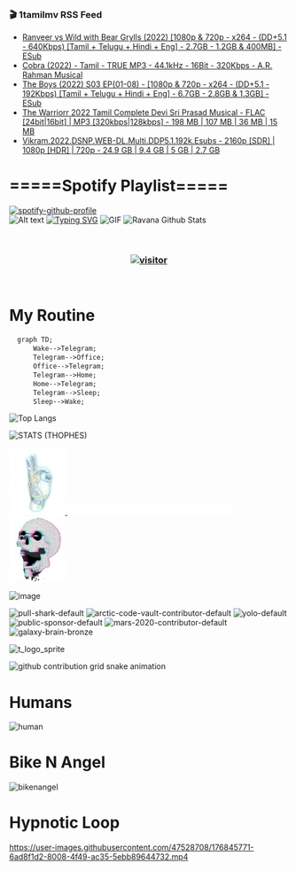 ### 🎬 1tamilmv RSS Feed

<!-- BLOG-POST-LIST:START -->
- [Ranveer vs Wild with Bear Grylls &lpar;2022&rpar; [1080p &amp; 720p - x264 - &lpar;DD+5.1 - 640Kbps&rpar; [Tamil + Telugu + Hindi + Eng] - 2.7GB - 1.2GB &amp; 400MB] - ESub](https://www.1tamilmv.click/index.php?/forums/topic/165457-ranveer-vs-wild-with-bear-grylls-2022-1080p-720p-x264-dd51-640kbps-tamil-telugu-hindi-eng-27gb-12gb-400mb-esub/&do=findComment&comment=330567)
- [Cobra &lpar;2022&rpar; - Tamil - TRUE MP3 - 44.1kHz - 16Bit - 320Kbps - A.R. Rahman Musical](https://www.1tamilmv.click/index.php?/forums/topic/165449-cobra-2022-tamil-true-mp3-441khz-16bit-320kbps-ar-rahman-musical/&do=findComment&comment=330566)
- [The Boys &lpar;2022&rpar; S03 EP&lpar;01-08&rpar; - [1080p &amp; 720p - x264 - &lpar;DD+5.1 - 192Kbps&rpar; [Tamil + Telugu + Hindi + Eng] - 6.7GB - 2.8GB &amp; 1.3GB] - ESub](https://www.1tamilmv.click/index.php?/forums/topic/165388-the-boys-2022-s03-ep01-08-1080p-720p-x264-dd51-192kbps-tamil-telugu-hindi-eng-67gb-28gb-13gb-esub/&do=findComment&comment=330565)
- [The Warriorr 2022 Tamil Complete Devi Sri Prasad Musical - FLAC [24bit|16bit] | MP3 [320kbps|128kbps] - 198 MB | 107 MB | 36 MB | 15 MB](https://www.1tamilmv.click/index.php?/forums/topic/165456-the-warriorr-2022-tamil-complete-devi-sri-prasad-musical-flac-24bit16bit-mp3-320kbps128kbps-198-mb-107-mb-36-mb-15-mb/&do=findComment&comment=330564)
- [Vikram.2022.DSNP.WEB-DL.Multi.DDP5.1.192k.Esubs - 2160p [SDR] | 1080p [HDR] | 720p - 24.9 GB | 9.4 GB | 5 GB | 2.7 GB](https://www.1tamilmv.click/index.php?/forums/topic/165192-vikram2022dsnpweb-dlmultiddp51192kesubs-2160p-sdr-1080p-hdr-720p-249-gb-94-gb-5-gb-27-gb/&do=findComment&comment=330563)
<!-- BLOG-POST-LIST:END -->

# =====Spotify Playlist=====
[![spotify-github-profile](https://spotify-github-profile.vercel.app/api/view?uid=31rfzgmuvvewegdlxvlev4ynz4vu&cover_image=true&theme=default&bar_color=53b14f&bar_color_cover=true)](https://ravana69.github.io/rss)
</br>
![Alt text](https://spotify-recently-played-readme.vercel.app/api?user=31rfzgmuvvewegdlxvlev4ynz4vu)
[![Typing SVG](https://readme-typing-svg.herokuapp.com?color=%2336BCF7&center=true&vCenter=true&multiline=true&height=81&lines=I+AM+RAVANA;CONTACT+ME+ON+TELEGRAM%3A+%40R4V4N4)](https://git.io/typing-svg)
<img align="centre" height="400px" width="490px" alt="GIF" src="https://github.com/ravana69/ravana69/blob/master/rvm.gif" />
![Ravana Github Stats](https://github-readme-stats.vercel.app/api?username=ravana69&&show_icons=true&theme=radical)

<br />
<h3 align="center"> <a href="https://t.me/r4v4n4"><img src="https://profile-counter.glitch.me/ravana69/count.svg" alt="visitor" width="600"></a> </h3>
</br>

<H1>My Routine</H1>

```mermaid
  graph TD;
      Wake-->Telegram;
      Telegram-->Office;
      Office-->Telegram;
      Telegram-->Home;
      Home-->Telegram;
      Telegram-->Sleep;
      Sleep-->Wake;
```
![Top Langs](https://github-readme-stats.vercel.app/api/top-langs/?username=ravana69&&show_icons=true&theme=radical)

![STATS (THOPHES)](https://github-profile-trophy.vercel.app/?username=ravana69&theme=gruvbox&margin-w=10&margin-h=15&column=8)
<br />
<p align="left">
    <a href="#">
        <img width="20%" src="./assets/images/hand.gif" alt="" />
    </a>
    <a href="#">
        <img width="59%" src="./assets/images/spacer.png" alt="" >
    </a>
    <a href="#">
        <img width="20%" src="./assets/images/skull.gif" alt="" />
    </a>
</p>


![image](https://user-images.githubusercontent.com/47528708/175298537-0623dc00-7b1a-4ec1-b5b1-71768763a234.png)

<img width="148" alt="pull-shark-default" src="https://user-images.githubusercontent.com/47528708/176419715-70981865-4dc6-489a-8a1a-06842db67b15.gif"> <img width="148" alt="arctic-code-vault-contributor-default" src="https://user-images.githubusercontent.com/47528708/175267501-e1fbbb8f-c2b2-4882-b865-2ac4debef26c.png"> <img width="148" alt="yolo-default" src="https://user-images.githubusercontent.com/47528708/175267654-281a1880-1129-4b7b-bf2f-de5dd2bc5afa.png"> <img width="148" alt="public-sponsor-default" src="https://user-images.githubusercontent.com/47528708/175268448-2e78cc75-fb25-4d76-bd22-7df520446b45.png"> <img width="148" alt="mars-2020-contributor-default" src="https://user-images.githubusercontent.com/47528708/175268475-de6d987a-3be9-4353-86a5-23b422559355.png"> <img width="148" alt="galaxy-brain-bronze" src="https://user-images.githubusercontent.com/47528708/176419717-e2fdca8b-0fdc-47dd-9511-a7ff52178a33.gif">

![t_logo_sprite](https://user-images.githubusercontent.com/47528708/175293007-21ff1792-1fca-4be3-bcae-12fdc3aa414f.svg)

![github contribution grid snake animation](https://raw.githubusercontent.com/ravana69/ravana69/output/github-contribution-grid-snake-dark.svg#gh-dark-mode-only)

# Humans
<img width="170" alt="human" src="https://user-images.githubusercontent.com/47528708/176413829-c142d478-1c96-4c3c-a2a4-2dd35374c335.gif">

# Bike N Angel
<img width="170" alt="bikenangel" src="https://user-images.githubusercontent.com/47528708/176616968-3a44f91e-8016-477c-9bb5-c4689a1adbee.gif">

# Hypnotic Loop

https://user-images.githubusercontent.com/47528708/176845771-6ad8f1d2-8008-4f49-ac35-5ebb89644732.mp4


